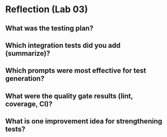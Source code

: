 # Reflection (Lab 03)

## What was the testing plan?

## Which integration tests did you add (summarize)?

## Which prompts were most effective for test generation?

## What were the quality gate results (lint, coverage, CI)?

## What is one improvement idea for strengthening tests?

